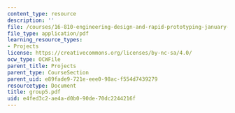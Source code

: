 ```yaml
---
content_type: resource
description: ''
file: /courses/16-810-engineering-design-and-rapid-prototyping-january-iap-2005/e4fed3c2ae4ad0b090de70dc2244216f_group5.pdf
file_type: application/pdf
learning_resource_types:
- Projects
license: https://creativecommons.org/licenses/by-nc-sa/4.0/
ocw_type: OCWFile
parent_title: Projects
parent_type: CourseSection
parent_uid: e89fade9-721e-eee0-98ac-f554d7439279
resourcetype: Document
title: group5.pdf
uid: e4fed3c2-ae4a-d0b0-90de-70dc2244216f
---
```

